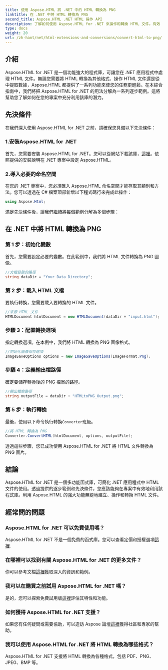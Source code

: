 ```yaml
---
title: 使用 Aspose.HTML 將 .NET 中的 HTML 轉換為 PNG
linktitle: 在 .NET 中將 HTML 轉換為 PNG
second_title: Aspose.HTML .NET HTML 操作 API
description: 了解如何使用 Aspose.HTML for .NET 來操作和轉換 HTML 文件。有效 .NET 開發的逐步指南。
type: docs
weight: 20
url: /zh-hant/net/html-extensions-and-conversions/convert-html-to-png/
---
```


## 介紹

Aspose.HTML for .NET 是一個功能強大的程式庫，可讓您在 .NET 應用程式中處理 HTML 文件。無論您需要將 HTML 轉換為其他格式、操作 HTML 文件還是從中提取數據，Aspose.HTML 都提供了一系列功能來使您的任務更輕鬆。在本綜合指南中，我們將把 Aspose.HTML for .NET 的用法分解為一系列逐步範例。這將幫助您了解如何在您的專案中充分利用該庫的潛力。

## 先決條件

在我們深入使用 Aspose.HTML for .NET 之前，請確保您具備以下先決條件：

### 1.安裝Aspose.HTML for .NET

首先，您需要安裝 Aspose.HTML for .NET。您可以從網站下載該庫，[這裡](https://releases.aspose.com/html/net/)。依照提供的安裝說明在 .NET 專案中設定 Aspose.HTML。

### 2.導入必要的命名空間

在您的 .NET 專案中，您必須匯入 Aspose.HTML 命名空間才能存取其類別和方法。您可以透過在 C# 檔案頂部新增以下程式碼行來完成此操作：

```csharp
using Aspose.Html;
```

滿足先決條件後，讓我們繼續將每個範例分解為多個步驟：

## 在 .NET 中將 HTML 轉換為 PNG

### 第 1 步：初始化變數

首先，您需要設定必要的變數。在此範例中，我們將 HTML 文件轉換為 PNG 圖像。

```csharp
//文檔目錄的路徑
string dataDir = "Your Data Directory";
```

### 第 2 步：載入 HTML 文檔

要執行轉換，您需要載入要轉換的 HTML 文件。 

```csharp
//來源 HTML 文件
HTMLDocument htmlDocument = new HTMLDocument(dataDir + "input.html");
```

### 步驟 3：配置轉換選項

指定轉換選項。在本例中，我們將 HTML 轉換為 PNG 圖像格式。

```csharp
//初始化圖像保存選項
ImageSaveOptions options = new ImageSaveOptions(ImageFormat.Png);
```

### 步驟 4：定義輸出檔路徑

確定要儲存轉換後的 PNG 檔案的路徑。

```csharp
//輸出檔案路徑
string outputFile = dataDir + "HTMLtoPNG_Output.png";
```

### 第 5 步：執行轉換

最後，使用以下命令執行轉換`Converter`班級。

```csharp
//將 HTML 轉換為 PNG
Converter.ConvertHTML(htmlDocument, options, outputFile);
```

透過這些步驟，您已成功使用 Aspose.HTML for .NET 將 HTML 文件轉換為 PNG 圖片。

## 結論

Aspose.HTML for .NET 是一個多功能函式庫，可簡化 .NET 應用程式中 HTML 文件的使用。透過提供的逐步範例和先決條件，您應該能夠在專案中有效地利用該程式庫。利用 Aspose.HTML 的強大功能無縫地建立、操作和轉換 HTML 文件。

## 經常問的問題

### Aspose.HTML for .NET 可以免費使用嗎？
 Aspose.HTML for .NET 不是一個免費的函式庫。您可以查看定價和授權選項[這裡](https://purchase.aspose.com/buy).

### 在哪裡可以找到有關 Aspose.HTML for .NET 的更多文件？
你可以參考文檔[這裡](https://reference.aspose.com/html/net/)獲取深入的資訊和範例。

### 我可以在購買之前試用 Aspose.HTML for .NET 嗎？
是的，您可以探索免費試用版[這裡](https://releases.aspose.com/)評估其特性和功能。

### 如何獲得 Aspose.HTML for .NET 支援？
如果您有任何疑問或需要協助，可以造訪 Aspose 論壇[這裡](https://forum.aspose.com/)獲得社區和專家的幫助。

### 我可以使用 Aspose.HTML for .NET 將 HTML 轉換為哪些格式？
Aspose.HTML for .NET 支援將 HTML 轉換為各種格式，包括 PDF、PNG、JPEG、BMP 等。